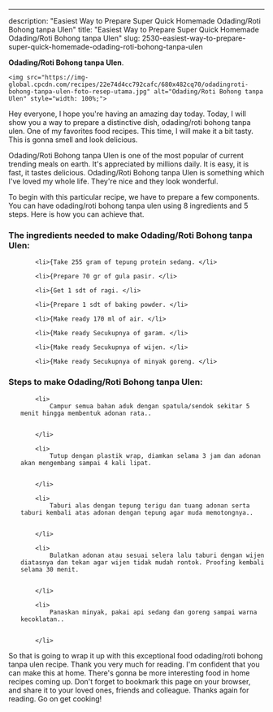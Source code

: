 ---
description: "Easiest Way to Prepare Super Quick Homemade Odading/Roti Bohong tanpa Ulen"
title: "Easiest Way to Prepare Super Quick Homemade Odading/Roti Bohong tanpa Ulen"
slug: 2530-easiest-way-to-prepare-super-quick-homemade-odading-roti-bohong-tanpa-ulen

<p>
	<strong>Odading/Roti Bohong tanpa Ulen</strong>. 
	
</p>
<p>
	
	<img src="https://img-global.cpcdn.com/recipes/22e74d4cc792cafc/680x482cq70/odadingroti-bohong-tanpa-ulen-foto-resep-utama.jpg" alt="Odading/Roti Bohong tanpa Ulen" style="width: 100%;">
	
	
</p>
<p>
	Hey everyone, I hope you're having an amazing day today. Today, I will show you a way to prepare a distinctive dish, odading/roti bohong tanpa ulen. One of my favorites food recipes. This time, I will make it a bit tasty. This is gonna smell and look delicious.
</p>
	
<p>
	
</p>
<p>
	Odading/Roti Bohong tanpa Ulen is one of the most popular of current trending meals on earth. It's appreciated by millions daily. It is easy, it is fast, it tastes delicious. Odading/Roti Bohong tanpa Ulen is something which I've loved my whole life. They're nice and they look wonderful.
</p>

<p>
To begin with this particular recipe, we have to prepare a few components. You can have odading/roti bohong tanpa ulen using 8 ingredients and 5 steps. Here is how you can achieve that.
</p>

<h3>The ingredients needed to make Odading/Roti Bohong tanpa Ulen:</h3>

<ol>
	
		<li>{Take 255 gram of tepung protein sedang. </li>
	
		<li>{Prepare 70 gr of gula pasir. </li>
	
		<li>{Get 1 sdt of ragi. </li>
	
		<li>{Prepare 1 sdt of baking powder. </li>
	
		<li>{Make ready 170 ml of air. </li>
	
		<li>{Make ready Secukupnya of garam. </li>
	
		<li>{Make ready Secukupnya of wijen. </li>
	
		<li>{Make ready Secukupnya of minyak goreng. </li>
	
</ol>
<p>
	
</p>

<h3>Steps to make Odading/Roti Bohong tanpa Ulen:</h3>

<ol>
	
		<li>
			Campur semua bahan aduk dengan spatula/sendok sekitar 5 menit hingga membentuk adonan rata..
			
			
		</li>
	
		<li>
			Tutup dengan plastik wrap, diamkan selama 3 jam dan adonan akan mengembang sampai 4 kali lipat.
			
			
		</li>
	
		<li>
			Taburi alas dengan tepung terigu dan tuang adonan serta taburi kembali atas adonan dengan tepung agar muda memotongnya..
			
			
		</li>
	
		<li>
			Bulatkan adonan atau sesuai selera lalu taburi dengan wijen diatasnya dan tekan agar wijen tidak mudah rontok. Proofing kembali selama 30 menit.
			
			
		</li>
	
		<li>
			Panaskan minyak, pakai api sedang dan goreng sampai warna kecoklatan..
			
			
		</li>
	
</ol>

<p>
	
</p>

<p>
	So that is going to wrap it up with this exceptional food odading/roti bohong tanpa ulen recipe. Thank you very much for reading. I'm confident that you can make this at home. There's gonna be more interesting food in home recipes coming up. Don't forget to bookmark this page on your browser, and share it to your loved ones, friends and colleague. Thanks again for reading. Go on get cooking!
</p>
